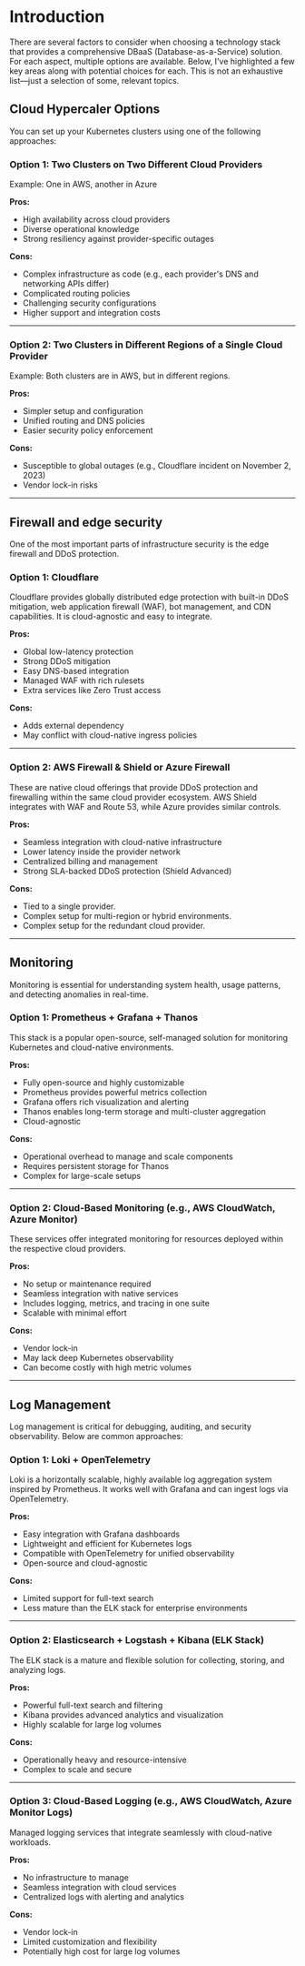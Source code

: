 # Introduction
There are several factors to consider when choosing a technology stack that provides a comprehensive DBaaS (Database-as-a-Service) solution.
For each aspect, multiple options are available. 
Below, I've highlighted a few key areas along with potential choices for each. This is not an exhaustive list—just a selection of some, relevant topics.

## Cloud Hypercaler Options
You can set up your Kubernetes clusters using one of the following approaches:

### Option 1: Two Clusters on Two Different Cloud Providers  
Example: One in AWS, another in Azure

**Pros:**
- High availability across cloud providers  
- Diverse operational knowledge  
- Strong resiliency against provider-specific outages  

**Cons:**
- Complex infrastructure as code (e.g., each provider's DNS and networking APIs differ)  
- Complicated routing policies  
- Challenging security configurations  
- Higher support and integration costs  

---

### Option 2: Two Clusters in Different Regions of a Single Cloud Provider  
Example: Both clusters are in AWS, but in different regions.

**Pros:**
- Simpler setup and configuration  
- Unified routing and DNS policies  
- Easier security policy enforcement  

**Cons:**
- Susceptible to global outages (e.g., Cloudflare incident on November 2, 2023)  
- Vendor lock-in risks  

---

## Firewall and edge security
One of the most important parts of infrastructure security is the edge firewall and DDoS protection.

### Option 1: Cloudflare
Cloudflare provides globally distributed edge protection with built-in DDoS mitigation, web application firewall (WAF), bot management, and CDN capabilities. It is cloud-agnostic and easy to integrate.

**Pros:**
- Global low-latency protection
- Strong DDoS mitigation
- Easy DNS-based integration
- Managed WAF with rich rulesets
- Extra services like Zero Trust access

**Cons:**
- Adds external dependency
- May conflict with cloud-native ingress policies

---

### Option 2: AWS Firewall & Shield or Azure Firewall
These are native cloud offerings that provide DDoS protection and firewalling within the same cloud provider ecosystem. AWS Shield integrates with WAF and Route 53, while Azure provides similar controls.

**Pros:**
- Seamless integration with cloud-native infrastructure
- Lower latency inside the provider network
- Centralized billing and management
- Strong SLA-backed DDoS protection (Shield Advanced)

**Cons:**
- Tied to a single provider.
- Complex setup for multi-region or hybrid environments.
- Complex setup for the redundant cloud provider.
---

## Monitoring
Monitoring is essential for understanding system health, usage patterns, and detecting anomalies in real-time.

### Option 1: Prometheus + Grafana + Thanos
This stack is a popular open-source, self-managed solution for monitoring Kubernetes and cloud-native environments.

**Pros:**
- Fully open-source and highly customizable
- Prometheus provides powerful metrics collection
- Grafana offers rich visualization and alerting
- Thanos enables long-term storage and multi-cluster aggregation
- Cloud-agnostic

**Cons:**
- Operational overhead to manage and scale components
- Requires persistent storage for Thanos
- Complex for large-scale setups

---

### Option 2: Cloud-Based Monitoring (e.g., AWS CloudWatch, Azure Monitor)
These services offer integrated monitoring for resources deployed within the respective cloud providers.

**Pros:**
- No setup or maintenance required
- Seamless integration with native services
- Includes logging, metrics, and tracing in one suite
- Scalable with minimal effort

**Cons:**
- Vendor lock-in
- May lack deep Kubernetes observability
- Can become costly with high metric volumes

---
## Log Management

Log management is critical for debugging, auditing, and security observability. Below are common approaches:

### Option 1: Loki + OpenTelemetry
Loki is a horizontally scalable, highly available log aggregation system inspired by Prometheus. It works well with Grafana and can ingest logs via OpenTelemetry.

**Pros:**
- Easy integration with Grafana dashboards
- Lightweight and efficient for Kubernetes logs
- Compatible with OpenTelemetry for unified observability
- Open-source and cloud-agnostic

**Cons:**
- Limited support for full-text search
- Less mature than the ELK stack for enterprise environments

---

### Option 2: Elasticsearch + Logstash + Kibana (ELK Stack)
The ELK stack is a mature and flexible solution for collecting, storing, and analyzing logs.

**Pros:**
- Powerful full-text search and filtering
- Kibana provides advanced analytics and visualization
- Highly scalable for large log volumes

**Cons:**
- Operationally heavy and resource-intensive
- Complex to scale and secure

---

### Option 3: Cloud-Based Logging (e.g., AWS CloudWatch, Azure Monitor Logs)
Managed logging services that integrate seamlessly with cloud-native workloads.

**Pros:**
- No infrastructure to manage
- Seamless integration with cloud services
- Centralized logs with alerting and analytics

**Cons:**
- Vendor lock-in
- Limited customization and flexibility
- Potentially high cost for large log volumes